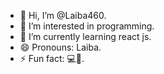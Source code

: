 - 👋 Hi, I’m @Laiba460.
- 👀 I’m interested in programming. 
- 🌱 I’m currently learning react js.
- 😄 Pronouns: Laiba.
- ⚡ Fun fact: 💻🖤.

<!---
Laiba460/Laiba460 is a ✨ special ✨ repository because its `README.md` (this file) appears on your GitHub profile.
You can click the Preview link to take a look at your changes.
--->
